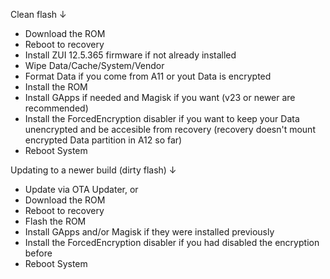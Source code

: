 Clean flash ↓

- Download the ROM
- Reboot to recovery
- Install ZUI 12.5.365 firmware if not already installed
- Wipe Data/Cache/System/Vendor
- Format Data if you come from A11 or yout Data is encrypted
- Install the ROM
- Install GApps if needed and Magisk if you want (v23 or newer are recommended)
- Install the ForcedEncryption disabler if you want to keep your Data unencrypted and be accesible from recovery (recovery doesn't mount encrypted Data partition in A12 so far)
- Reboot System

Updating to a newer build (dirty flash) ↓

- Update via OTA Updater, or
- Download the ROM
- Reboot to recovery
- Flash the ROM
- Install GApps and/or Magisk if they were installed previously
- Install the ForcedEncryption disabler if you had disabled the encryption before
- Reboot System

